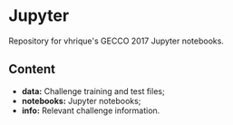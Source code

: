 # Jupyter
Repository for vhrique's GECCO 2017 Jupyter notebooks.

## Content
- **data:** Challenge training and test files;
- **notebooks:** Jupyter notebooks;
- **info:** Relevant challenge information.



